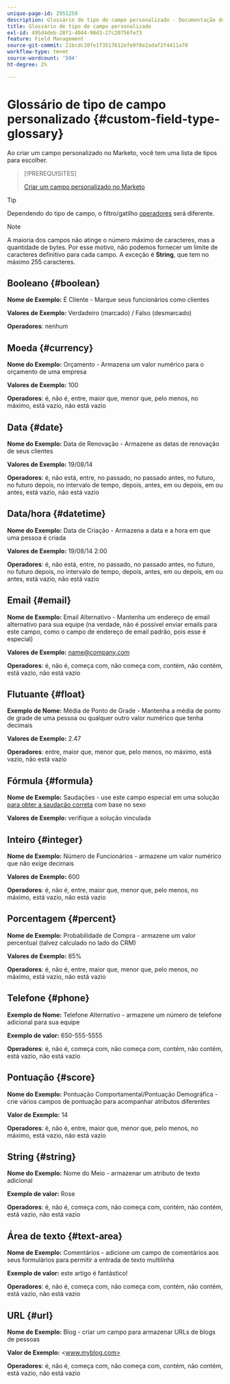 ```yaml
---
unique-page-id: 2951259
description: Glossário de tipo de campo personalizado - Documentação do Marketo - Documentação do produto
title: Glossário de tipo de campo personalizado
exl-id: 495d4deb-28f1-4044-98d3-27c20756fe73
feature: Field Management
source-git-commit: 21bcdc10fe1f3517612efe0f8e2adaf2f4411a70
workflow-type: tm+mt
source-wordcount: '594'
ht-degree: 2%

---
```


# Glossário de tipo de campo personalizado {#custom-field-type-glossary}

Ao criar um campo personalizado no Marketo, você tem uma lista de tipos para escolher.

>[!PREREQUISITES]
>
>[Criar um campo personalizado no Marketo](/help/marketo/product-docs/administration/field-management/create-a-custom-field-in-marketo.md)

>[!TIP]
>
>Dependendo do tipo de campo, o filtro/gatilho [operadores](/help/marketo/product-docs/core-marketo-concepts/smart-lists-and-static-lists/creating-a-smart-list/smart-list-filter-operators-glossary.md) será diferente.

>[!NOTE]
>
>A maioria dos campos não atinge o número máximo de caracteres, mas a quantidade de bytes. Por esse motivo, não podemos fornecer um limite de caracteres definitivo para cada campo. A exceção é **String**, que tem no máximo 255 caracteres.

## Booleano {#boolean}

**Nome de Exemplo:** É Cliente - Marque seus funcionários como clientes

**Valores de Exemplo:** Verdadeiro (marcado) / Falso (desmarcado)

**Operadores**: nenhum

## Moeda {#currency}

**Nome do Exemplo:** Orçamento - Armazena um valor numérico para o orçamento de uma empresa

**Valores de Exemplo:** 100

**Operadores**: é, não é, entre, maior que, menor que, pelo menos, no máximo, está vazio, não está vazio

## Data {#date}

**Nome do Exemplo:** Data de Renovação - Armazene as datas de renovação de seus clientes

**Valores de Exemplo:** 19/08/14

**Operadores**: é, não está, entre, no passado, no passado antes, no futuro, no futuro depois, no intervalo de tempo, depois, antes, em ou depois, em ou antes, está vazio, não está vazio

## Data/hora {#datetime}

**Nome do Exemplo:** Data de Criação - Armazena a data e a hora em que uma pessoa é criada

**Valores de Exemplo:** 19/08/14 2:00

**Operadores**: é, não está, entre, no passado, no passado antes, no futuro, no futuro depois, no intervalo de tempo, depois, antes, em ou depois, em ou antes, está vazio, não está vazio

## Email {#email}

**Nome de Exemplo:** Email Alternativo - Mantenha um endereço de email alternativo para sua equipe (na verdade, não é possível enviar emails para este campo, como o campo de endereço de email padrão, pois esse é especial)

**Valores de Exemplo:** <name@company.com>

**Operadores**: é, não é, começa com, não começa com, contém, não contém, está vazio, não está vazio

## Flutuante {#float}

**Exemplo de Nome:** Média de Ponto de Grade - Mantenha a média de ponto de grade de uma pessoa ou qualquer outro valor numérico que tenha decimais

**Valores de Exemplo:** 2.47

**Operadores**: entre, maior que, menor que, pelo menos, no máximo, está vazio, não está vazio

## Fórmula {#formula}

**Nome de Exemplo:** Saudações - use este campo especial em uma solução [ para obter a saudação correta](/help/marketo/product-docs/administration/field-management/create-and-use-a-concatenated-string-formula-field.md) com base no sexo

**Valores de Exemplo:** verifique a solução vinculada

## Inteiro {#integer}

**Nome de Exemplo:** Número de Funcionários - armazene um valor numérico que não exige decimais

**Valores de Exemplo:** 600

**Operadores**: é, não é, entre, maior que, menor que, pelo menos, no máximo, está vazio, não está vazio

## Porcentagem {#percent}

**Nome de Exemplo:** Probabilidade de Compra - armazene um valor percentual (talvez calculado no lado do CRM)

**Valores de Exemplo:** 85%

**Operadores**: é, não é, entre, maior que, menor que, pelo menos, no máximo, está vazio, não está vazio

## Telefone {#phone}

**Exemplo de Nome:** Telefone Alternativo - armazene um número de telefone adicional para sua equipe

**Exemplo de valor:** 650-555-5555

**Operadores**: é, não é, começa com, não começa com, contém, não contém, está vazio, não está vazio

## Pontuação {#score}

**Nome do Exemplo:** Pontuação Comportamental/Pontuação Demográfica - crie vários campos de pontuação para acompanhar atributos diferentes

**Valor de Exemplo:** 14

**Operadores**: é, não é, entre, maior que, menor que, pelo menos, no máximo, está vazio, não está vazio

## String {#string}

**Nome do Exemplo:** Nome do Meio - armazenar um atributo de texto adicional

**Exemplo de valor:** Rose

**Operadores**: é, não é, começa com, não começa com, contém, não contém, está vazio, não está vazio

## Área de texto {#text-area}

**Nome de Exemplo:** Comentários - adicione um campo de comentários aos seus formulários para permitir a entrada de texto multilinha

**Exemplo de valor:** este artigo é fantástico!

**Operadores**: é, não é, começa com, não começa com, contém, não contém, está vazio, não está vazio

## URL {#url}

**Nome de Exemplo:** Blog - criar um campo para armazenar URLs de blogs de pessoas

**Valor de Exemplo:** &lt;www.myblog.com>

**Operadores**: é, não é, começa com, não começa com, contém, não contém, está vazio, não está vazio
